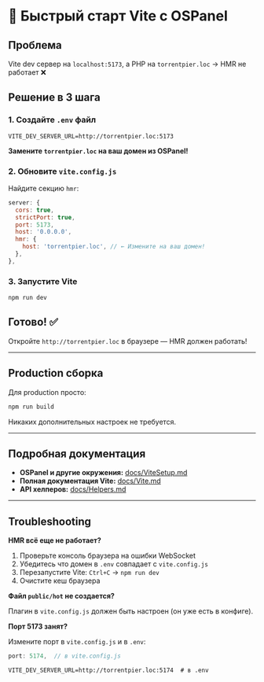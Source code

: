 # 🚀 Быстрый старт Vite с OSPanel

## Проблема
Vite dev сервер на `localhost:5173`, а PHP на `torrentpier.loc` → HMR не работает ❌

## Решение в 3 шага

### 1. Создайте `.env` файл
```env
VITE_DEV_SERVER_URL=http://torrentpier.loc:5173
```
**Замените `torrentpier.loc` на ваш домен из OSPanel!**

### 2. Обновите `vite.config.js`

Найдите секцию `hmr`:
```javascript
server: {
  cors: true,
  strictPort: true,
  port: 5173,
  host: '0.0.0.0',
  hmr: {
    host: 'torrentpier.loc', // ← Измените на ваш домен!
  },
},
```

### 3. Запустите Vite
```bash
npm run dev
```

## Готово! ✅

Откройте `http://torrentpier.loc` в браузере — HMR должен работать!

---

## Production сборка

Для production просто:
```bash
npm run build
```

Никаких дополнительных настроек не требуется.

---

## Подробная документация

- **OSPanel и другие окружения:** [docs/ViteSetup.md](docs/ViteSetup.md)
- **Полная документация Vite:** [docs/Vite.md](docs/Vite.md)
- **API хелперов:** [docs/Helpers.md](docs/Helpers.md)

---

## Troubleshooting

**HMR всё еще не работает?**

1. Проверьте консоль браузера на ошибки WebSocket
2. Убедитесь что домен в `.env` совпадает с `vite.config.js`
3. Перезапустите Vite: `Ctrl+C` → `npm run dev`
4. Очистите кеш браузера

**Файл `public/hot` не создается?**

Плагин в `vite.config.js` должен быть настроен (он уже есть в конфиге).

**Порт 5173 занят?**

Измените порт в `vite.config.js` и в `.env`:
```javascript
port: 5174,  // в vite.config.js
```
```env
VITE_DEV_SERVER_URL=http://torrentpier.loc:5174  # в .env
```

